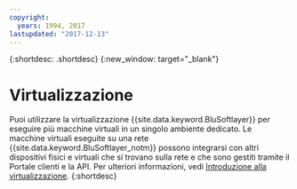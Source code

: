 ```yaml
---
copyright:
  years: 1994, 2017
lastupdated: "2017-12-13"
---
```


{:shortdesc: .shortdesc}
{:new_window: target="_blank"}

# Virtualizzazione

Puoi utilizzare la virtualizzazione {{site.data.keyword.BluSoftlayer}} per eseguire più macchine virtuali in un singolo ambiente dedicato. Le macchine virtuali eseguite su una rete {{site.data.keyword.BluSoftlayer_notm}} possono integrarsi con altri dispositivi fisici e virtuali che si trovano sulla rete e che sono gestiti tramite il Portale clienti e la API. Per ulteriori informazioni, vedi [Introduzione alla virtualizzazione](/docs/infrastructure/virtualization/virt_index.html).
{:shortdesc}
